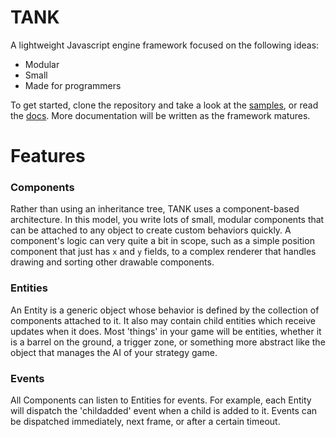 # TANK

A lightweight Javascript engine framework focused on the following ideas:

- Modular
- Small
- Made for programmers

To get started, clone the repository and take a look at the [samples](https://github.com/phosphoer/tankjs/tree/master/samples), or read the [docs](https://github.com/phosphoer/TankJS/wiki). More documentation will be written as the framework matures.

# Features

### Components
Rather than using an inheritance tree, TANK uses a component-based architecture. In this model, you write lots of small, modular components that can be attached to any object to create custom behaviors quickly. A component's logic can very quite a bit in scope, such as a simple position component that just has `x` and `y` fields, to a complex renderer that handles drawing and sorting other drawable components.

### Entities
An Entity is a generic object whose behavior is defined by the collection of components attached to it. It also may contain child entities which receive updates when it does. Most 'things' in your game will be entities, whether it is a barrel on the ground, a trigger zone, or something more abstract like the object that manages the AI of your strategy game.

### Events
All Components can listen to Entities for events. For example, each Entity will dispatch the 'childadded' event when a child is added to it. Events can be dispatched immediately, next frame, or after a certain timeout.

